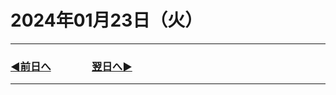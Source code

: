 # 2024年01月23日（火）

---

### [◀️前日へ](https://github.com/yuasys/chatty-journal/blob/main/2024/01/2024-01-22.md)&emsp;&emsp;&emsp;&emsp;[翌日へ▶️](https://github.com/yuasys/chatty-journal/blob/main/2024/01/2024-01-24.md)

---

